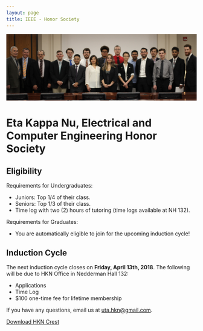 ```yaml
---
layout: page
title: IEEE - Honor Society
---
```


<img src="/files/HKNfall2017.JPG"> 

# Eta Kappa Nu, Electrical and Computer Engineering Honor Society

## Eligibility

Requirements for Undergraduates:
- Juniors: Top 1/4 of their class.
- Seniors: Top 1/3 of their class.
- Time log with two (2) hours of tutoring (time logs available at NH 132).

Requirements for Graduates:
- You are automatically eligible to join for the upcoming induction cycle!


## Induction Cycle
The next induction cycle closes on **Friday, April 13th, 2018**.
The following will be due to HKN Office in Nedderman Hall 132:
- Applications
- Time Log
- $100 one-time fee for lifetime membership


If you have any questions, email us at uta.hkn@gmail.com.

<a href="/files/HKNcrest.png" download>Download HKN Crest
